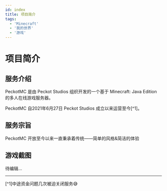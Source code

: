 ```yaml
---
id: index
title: 项目简介
tags:
  - 'Minecraft'
  - '我的世界'
  - '游戏'
---
```


# 项目简介

## 服务介绍

PeckotMC 是由 Peckot Studios 组织开发的一个基于 Minecraft: Java Edition 的多人在线游戏服务器。

PeckotMC 自2021年6月27日 Peckot Studios 成立以来运营至今[^1]。

## 服务宗旨

PeckotMC 开放至今以来一直秉承着传统——简单的风格&简洁的体验



## 游戏截图
待编辑...

---

[^1]中途资金问题几次被迫关闭服务😅